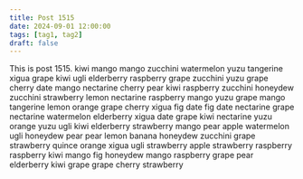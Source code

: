 ```yaml
---
title: Post 1515
date: 2024-09-01 12:00:00
tags: [tag1, tag2]
draft: false
---
```

This is post 1515.
kiwi
mango
mango
zucchini
watermelon
yuzu
tangerine
xigua
grape
kiwi
ugli
elderberry
raspberry
grape
zucchini
yuzu
grape
cherry
date
mango
nectarine
cherry
pear
kiwi
raspberry
zucchini
honeydew
zucchini
strawberry
lemon
nectarine
raspberry
mango
yuzu
grape
mango
tangerine
lemon
orange
grape
cherry
xigua
fig
date
fig
date
nectarine
grape
nectarine
watermelon
elderberry
xigua
date
grape
kiwi
nectarine
yuzu
orange
yuzu
ugli
kiwi
elderberry
strawberry
mango
pear
apple
watermelon
ugli
honeydew
pear
pear
lemon
banana
honeydew
zucchini
grape
strawberry
quince
orange
xigua
ugli
strawberry
apple
strawberry
raspberry
raspberry
kiwi
mango
fig
honeydew
mango
raspberry
grape
pear
elderberry
kiwi
grape
grape
cherry
strawberry
